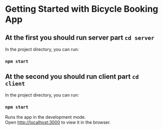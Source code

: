 # Getting Started with Bicycle Booking App

## At the first you should run server part `cd server`

In the project directory, you can run:
### `npm start`

## At the second you should run client part `cd client`

In the project directory, you can run:
### `npm start`

Runs the app in the development mode.\
Open [http://localhost:3000](http://localhost:3000) to view it in the browser.
